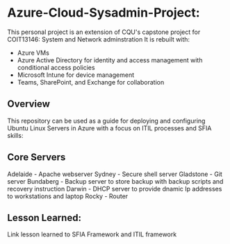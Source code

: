 # Azure-Cloud-Sysadmin-Project:

This personal project is an extension of CQU's capstone project for COIT13146: System and Network adminstration
It is rebuilt with: 
- Azure VMs
- Azure Active Directory for identity and access management with conditional access policies 
- Microsoft Intune for device management
- Teams, SharePoint, and Exchange for collaboration

## Overview

This repository can be used as a guide for deploying and configuring Ubuntu Linux Servers in Azure with a focus on ITIL processes and SFIA skills:

## Core Servers

Adelaide - Apache webserver 
Sydney - Secure shell server
Gladstone - Git server
Bundaberg - Backup server to store backup with backup scripts and recovery instruction
Darwin - DHCP server to provide dnamic Ip addresses to workstations and laptop
Rocky - Router

## Lesson Learned:
Link lesson learned to SFIA Framework and ITIL framework
